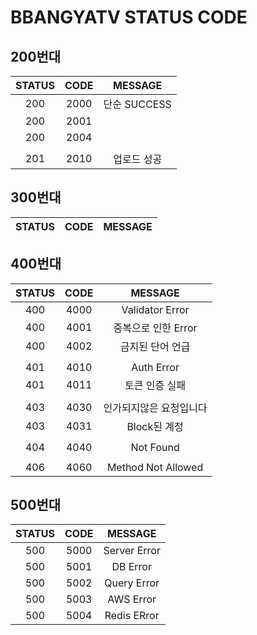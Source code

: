 # BBANGYATV STATUS CODE

## 200번대

| STATUS | CODE |   MESSAGE    |
| :----: | :--: | :----------: |
|  200   | 2000 | 단순 SUCCESS |
|  200   | 2001 |              |
|  200   | 2004 |              |
|        |      |              |
|  201   | 2010 | 업로드 성공  |

## 300번대

| STATUS | CODE | MESSAGE |
| :----: | :--: | :-----: |

## 400번대

| STATUS | CODE |         MESSAGE         |
| :----: | :--: | :---------------------: |
|  400   | 4000 |     Validator Error     |
|  400   | 4001 |   중복으로 인한 Error   |
|  400   | 4002 |    금지된 단어 언급     |
|        |      |
|  401   | 4010 |       Auth Error        |
|  401   | 4011 |     토큰 인증 실패      |
|        |      |
|  403   | 4030 | 인가되지않은 요청입니다 |
|  403   | 4031 |      Block된 계정       |
|        |      |
|  404   | 4040 |        Not Found        |
|        |      |
|  406   | 4060 |   Method Not Allowed    |

## 500번대

| STATUS | CODE |   MESSAGE    |
| :----: | :--: | :----------: |
|  500   | 5000 | Server Error |
|  500   | 5001 |   DB Error   |
|  500   | 5002 | Query Error  |
|  500   | 5003 |  AWS Error   |
|  500   | 5004 | Redis ERror  |
